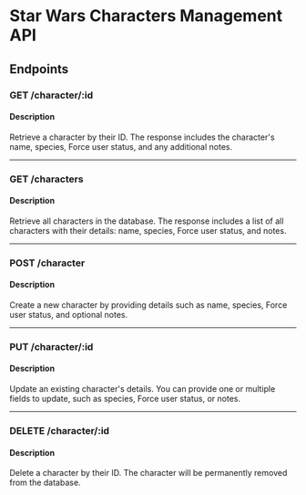 # Star Wars Characters Management API

## Endpoints

### GET /character/:id

#### Description
Retrieve a character by their ID. The response includes the character's name, species, Force user status, and any additional notes.

---

### GET /characters

#### Description
Retrieve all characters in the database. The response includes a list of all characters with their details: name, species, Force user status, and notes.

---

### POST /character

#### Description
Create a new character by providing details such as name, species, Force user status, and optional notes.

---

### PUT /character/:id

#### Description
Update an existing character's details. You can provide one or multiple fields to update, such as species, Force user status, or notes.

---

### DELETE /character/:id

#### Description
Delete a character by their ID. The character will be permanently removed from the database.
